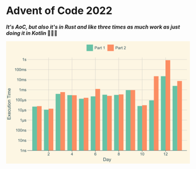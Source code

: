 # Advent of Code 2022

**_It's AoC, but also it's in Rust and like three times as much work as just doing it in Kotlin_ 🤷🏻‍♀️**

<p align="center">
    <img src="result.png" />
</p>
